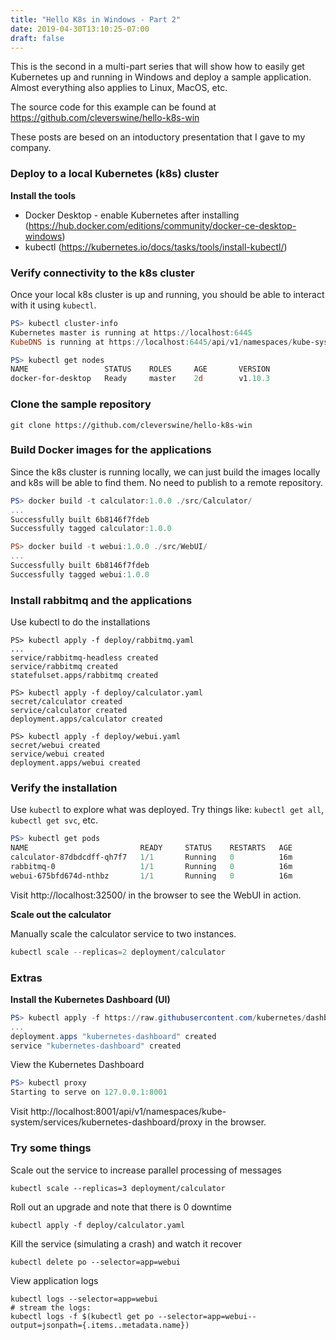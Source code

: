 ```yaml
---
title: "Hello K8s in Windows - Part 2"
date: 2019-04-30T13:10:25-07:00
draft: false
---
```


This is the second in a multi-part series that will show how to easily get Kubernetes up and running in Windows and deploy a sample application. Almost everything also applies to Linux, MacOS, etc.

The source code for this example can be found at https://github.com/cleverswine/hello-k8s-win

These posts are besed on an intoductory presentation that I gave to my company.

### Deploy to a local Kubernetes (k8s) cluster

**Install the tools**

* Docker Desktop - enable Kubernetes after installing  (https://hub.docker.com/editions/community/docker-ce-desktop-windows)
* kubectl (https://kubernetes.io/docs/tasks/tools/install-kubectl/)

### Verify connectivity to the k8s cluster

Once your local k8s cluster is up and running, you should be able to interact with it using `kubectl`.

```powershell
PS> kubectl cluster-info
Kubernetes master is running at https://localhost:6445
KubeDNS is running at https://localhost:6445/api/v1/namespaces/kube-system/services/kube-dns:dns/proxy

PS> kubectl get nodes
NAME                 STATUS    ROLES     AGE       VERSION
docker-for-desktop   Ready     master    2d        v1.10.3
```

### Clone the sample repository

```
git clone https://github.com/cleverswine/hello-k8s-win
```

### Build Docker images for the applications

Since the k8s cluster is running locally, we can just build the images locally and k8s will be able to find them. No need to publish to a remote repository.

```powershell
PS> docker build -t calculator:1.0.0 ./src/Calculator/
...
Successfully built 6b8146f7fdeb
Successfully tagged calculator:1.0.0

PS> docker build -t webui:1.0.0 ./src/WebUI/
...
Successfully built 6b8146f7fdeb
Successfully tagged webui:1.0.0
```

### Install rabbitmq and the applications

Use kubectl to do the installations

```
PS> kubectl apply -f deploy/rabbitmq.yaml
...
service/rabbitmq-headless created
service/rabbitmq created
statefulset.apps/rabbitmq created

PS> kubectl apply -f deploy/calculator.yaml
secret/calculator created
service/calculator created
deployment.apps/calculator created

PS> kubectl apply -f deploy/webui.yaml
secret/webui created
service/webui created
deployment.apps/webui created
```

### Verify the installation

Use `kubectl` to explore what was deployed. Try things like: `kubectl get all`, `kubectl get svc`, etc.

```powershell
PS> kubectl get pods
NAME                         READY     STATUS    RESTARTS   AGE
calculator-87dbdcdff-qh7f7   1/1       Running   0          16m
rabbitmq-0                   1/1       Running   0          16m
webui-675bfd674d-nthbz       1/1       Running   0          16m
```

Visit http://localhost:32500/ in the browser to see the WebUI in action.

**Scale out the calculator**

Manually scale the calculator service to two instances.

```powershell
kubectl scale --replicas=2 deployment/calculator
```

### Extras

**Install the Kubernetes Dashboard (UI)**

```powershell
PS> kubectl apply -f https://raw.githubusercontent.com/kubernetes/dashboard/v1.10.1/src/deploy/alternative/kubernetes-dashboard.yaml
...
deployment.apps "kubernetes-dashboard" created
service "kubernetes-dashboard" created
```

View the Kubernetes Dashboard

```powershell
PS> kubectl proxy
Starting to serve on 127.0.0.1:8001
```

Visit http://localhost:8001/api/v1/namespaces/kube-system/services/kubernetes-dashboard/proxy in the browser.

### Try some things

Scale out the service to increase parallel processing of messages

```
kubectl scale --replicas=3 deployment/calculator
```

Roll out an upgrade and note that there is 0 downtime

```
kubectl apply -f deploy/calculator.yaml
```

Kill the service (simulating a crash) and watch it recover

```
kubectl delete po --selector=app=webui
```

View application logs

```
kubectl logs --selector=app=webui
# stream the logs:
kubectl logs -f $(kubectl get po --selector=app=webui--output=jsonpath={.items..metadata.name})
```

